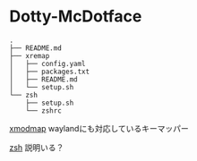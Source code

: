 # Dotty-McDotface

```
.
├── README.md
├── xremap
│   ├── config.yaml
│   ├── packages.txt
│   ├── README.md
│   └── setup.sh
└── zsh
    ├── setup.sh
    └── zshrc

```

[xmodmap](/xmodmap/)
waylandにも対応しているキーマッパー

[zsh](/zsh/)
説明いる？
